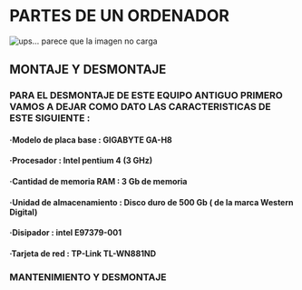 # **PARTES DE UN ORDENADOR**
![ups... parece que la imagen no carga](TRABAJODAW/1.jpg)
## MONTAJE Y DESMONTAJE

### PARA EL DESMONTAJE DE ESTE EQUIPO ANTIGUO PRIMERO VAMOS A DEJAR COMO DATO LAS CARACTERISTICAS DE ESTE SIGUIENTE :

#### ·Modelo de placa base : GIGABYTE GA-H8
#### ·Procesador : Intel pentium 4 (3 GHz)
#### ·Cantidad de memoria RAM : 3 Gb de memoria 
#### ·Unidad de almacenamiento : Disco duro de 500 Gb ( de la marca Western Digital)
#### ·Disipador : intel E97379-001
#### ·Tarjeta de red : TP-Link TL-WN881ND

### MANTENIMIENTO Y DESMONTAJE
